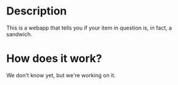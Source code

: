 # Description
This is a webapp that tells you if your item in question is, in fact, a sandwich.

# How does it work?
We don't know yet, but we're working on it.
